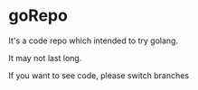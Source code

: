 # goRepo

It's a code repo which intended to try golang.

It may not last long.

If you want to see code, please switch branches